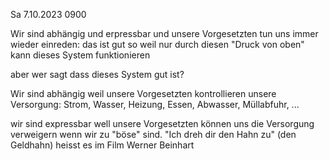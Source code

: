 Sa 7.10.2023 0900

Wir sind abhängig und erpressbar
und unsere Vorgesetzten
tun uns immer wieder einreden:
das ist gut so
weil nur durch
diesen "Druck von oben"
kann dieses System funktionieren

aber wer sagt
dass
dieses System gut ist?

Wir sind abhängig
weil unsere Vorgesetzten
kontrollieren unsere Versorgung:
Strom, Wasser, Heizung, Essen,
Abwasser, Müllabfuhr, ...

wir sind expressbar
well unsere Vorgesetzten
können uns die Versorgung verweigern
wenn wir zu "böse" sind.
"Ich dreh dir den Hahn zu"
(den Geldhahn)
heisst es im Film Werner Beinhart
